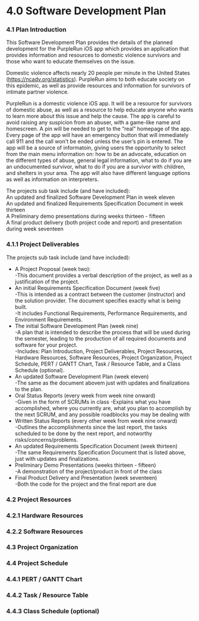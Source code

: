 # 4.0 Software Development Plan
  
### 4.1   Plan Introduction  
This Software Development Plan provides the details of the planned development for the PurpleRun iOS app which provides an application that provides information and resources to domestic violence survivors and those who want to educate themselves on the issue.  
  
Domestic violence affects nearly 20 people per minute in the United States (https://ncadv.org/statistics). PurpleRun aims to both educate society on this epidemic, as well as provide resources and information for survivors of intimate partner violence.  
  
PurpleRun is a domestic violence iOS app. It will be a resource for survivors of domestic abuse, as well as a resource to help educate anyone who wants to learn more about this issue and help the cause. The app is careful to avoid raising any suspicion from an abuser, with a game-like name and homescreen. A pin will be needed to get to the “real” homepage of the app. Every page of the app will have an emergency button that will immediately call 911 and the call won't be ended unless the user’s pin is entered. The app will be a source of informatoin, giving users the opportunity to select from the main menu information on: how to be an advocate, education on the different types of abuse, general legal information, what to do if you are an undocumented survivor, what to do if you are a survivor with children, and shelters in your area. The app will also have different language options as well as information on interpreters.   
  
The projects sub task include (and have included):  
An updated and finalized Software Development Plan in week eleven  
An updated and finalized Requirements Specification Document in week thirteen  
A Preliminary demo presentations during weeks thirteen - fifteen  
A final product delivery (both project code and report) and presentation during week seventeen  
### 4.1.1 Project Deliverables  
The projects sub task include (and have included):  
* A Project Proposal (week two):  
    -This document provides a verbal description of the project, as well as a justification of the project. 
* An initial Requirements Specification Document (week five)  
    -This is intended as a contract between the customer (instructor) and the solution provider. The document specifies exactly what is being built.   
    -It includes Functional Requirements, Performance Requirements, and Environment Requirements.    
* The initial Software Development Plan (week nine)  
    -A plan that is intended to describe the process that will be used during the semester, leading to the production of all required documents and software for your project.  
    -Includes: Plan Introduction, Project Deliverables, Project Resources, Hardware Resources, Software Resources, Project Organization, Project Schedule, PERT / GANTT Chart, Task / Resource Table, and a Class Schedule (optional).
* An updated Software Development Plan (week eleven)  
    -The same as the document abovem just with updates and finalizations to the plan. 
* Oral Status Reports (every week from week nine onward)  
    -Given in the form of SCRUMs in class
    -Explains what you have accomplished, where you currently are, what you plan to accomplish by the next SCRUM, and any possible roadblocks you may be dealing with 
* Written Status Reports (every other week from week nine onward)  
    -Outlines the accomplishments since the last report, the tasks scheduled to be done by the next report, and notworthy risks/concerns/problems. 
* An updated Requirements Specification Document (week thirteen)  
    -The same Requirements Specification Document that is listed above, just with updates and finalizations. 
* Preliminary Demo Presentations (weeks thirteen - fifteen)  
    -A demonstration of the project/product in front of the class 
* Final Product Delivery and Presentation (week seventeen)  
    -Both the code for the project and the final report are due  
   
### 4.2   Project Resources  
### 4.2.1 Hardware Resources  
### 4.2.2 Software Resources  
### 4.3   Project Organization  
### 4.4   Project Schedule  
### 4.4.1 PERT / GANTT Chart  
### 4.4.2 Task / Resource Table  
### 4.4.3 Class Schedule (optional)
